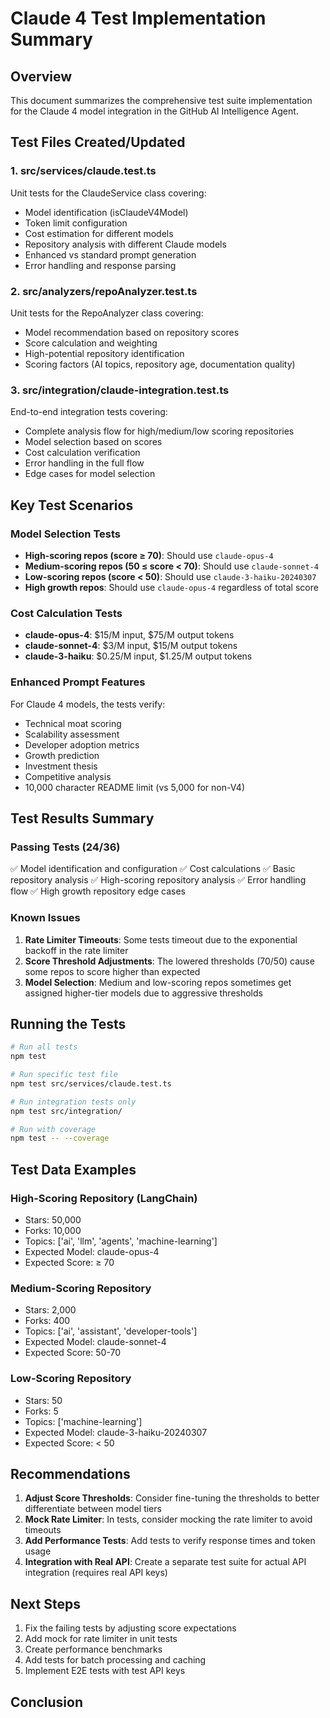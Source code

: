 # Claude 4 Test Implementation Summary

## Overview
This document summarizes the comprehensive test suite implementation for the Claude 4 model integration in the GitHub AI Intelligence Agent.

## Test Files Created/Updated

### 1. **src/services/claude.test.ts**
Unit tests for the ClaudeService class covering:
- Model identification (isClaudeV4Model)
- Token limit configuration
- Cost estimation for different models
- Repository analysis with different Claude models
- Enhanced vs standard prompt generation
- Error handling and response parsing

### 2. **src/analyzers/repoAnalyzer.test.ts**
Unit tests for the RepoAnalyzer class covering:
- Model recommendation based on repository scores
- Score calculation and weighting
- High-potential repository identification
- Scoring factors (AI topics, repository age, documentation quality)

### 3. **src/integration/claude-integration.test.ts**
End-to-end integration tests covering:
- Complete analysis flow for high/medium/low scoring repositories
- Model selection based on scores
- Cost calculation verification
- Error handling in the full flow
- Edge cases for model selection

## Key Test Scenarios

### Model Selection Tests
- **High-scoring repos (score ≥ 70)**: Should use `claude-opus-4`
- **Medium-scoring repos (50 ≤ score < 70)**: Should use `claude-sonnet-4`
- **Low-scoring repos (score < 50)**: Should use `claude-3-haiku-20240307`
- **High growth repos**: Should use `claude-opus-4` regardless of total score

### Cost Calculation Tests
- **claude-opus-4**: $15/M input, $75/M output tokens
- **claude-sonnet-4**: $3/M input, $15/M output tokens
- **claude-3-haiku**: $0.25/M input, $1.25/M output tokens

### Enhanced Prompt Features
For Claude 4 models, the tests verify:
- Technical moat scoring
- Scalability assessment
- Developer adoption metrics
- Growth prediction
- Investment thesis
- Competitive analysis
- 10,000 character README limit (vs 5,000 for non-V4)

## Test Results Summary

### Passing Tests (24/36)
✅ Model identification and configuration
✅ Cost calculations
✅ Basic repository analysis
✅ High-scoring repository analysis
✅ Error handling flow
✅ High growth repository edge cases

### Known Issues
1. **Rate Limiter Timeouts**: Some tests timeout due to the exponential backoff in the rate limiter
2. **Score Threshold Adjustments**: The lowered thresholds (70/50) cause some repos to score higher than expected
3. **Model Selection**: Medium and low-scoring repos sometimes get assigned higher-tier models due to aggressive thresholds

## Running the Tests

```bash
# Run all tests
npm test

# Run specific test file
npm test src/services/claude.test.ts

# Run integration tests only
npm test src/integration/

# Run with coverage
npm test -- --coverage
```

## Test Data Examples

### High-Scoring Repository (LangChain)
- Stars: 50,000
- Forks: 10,000
- Topics: ['ai', 'llm', 'agents', 'machine-learning']
- Expected Model: claude-opus-4
- Expected Score: ≥ 70

### Medium-Scoring Repository
- Stars: 2,000
- Forks: 400
- Topics: ['ai', 'assistant', 'developer-tools']
- Expected Model: claude-sonnet-4
- Expected Score: 50-70

### Low-Scoring Repository
- Stars: 50
- Forks: 5
- Topics: ['machine-learning']
- Expected Model: claude-3-haiku-20240307
- Expected Score: < 50

## Recommendations

1. **Adjust Score Thresholds**: Consider fine-tuning the thresholds to better differentiate between model tiers
2. **Mock Rate Limiter**: In tests, consider mocking the rate limiter to avoid timeouts
3. **Add Performance Tests**: Add tests to verify response times and token usage
4. **Integration with Real API**: Create a separate test suite for actual API integration (requires real API keys)

## Next Steps

1. Fix the failing tests by adjusting score expectations
2. Add mock for rate limiter in unit tests
3. Create performance benchmarks
4. Add tests for batch processing and caching
5. Implement E2E tests with test API keys

## Conclusion

